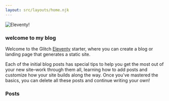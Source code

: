 ```yaml
---
layout: src/layouts/home.njk
---
```


<div class="body">
  <img src="https://cdn.glitch.global/b97be475-7fcf-47f8-9f87-a9f9ee691601/CHARACTER%20ITCHIO555555555555.gif?v=1714874570569" class="illustration" alt="Eleventy!">
</div>

### welcome to my blog

Welcome to the Glitch [Eleventy](https://www.11ty.dev/) starter, where you can create a blog or landing page that generates a static site.

Each of the initial blog posts has special tips to help you get the most out of your new site–work through them all, learning how to add posts and customize how your site builds along the way. Once you've mastered the basics, you can delete all these posts and continue writing your own!

### Posts

<!-- Google tag (gtag.js) -->
<script async src="https://www.googletagmanager.com/gtag/js?id=G-1M1KKW9WVM"></script>
<script>
  window.dataLayer = window.dataLayer || [];
  function gtag(){dataLayer.push(arguments);}
  gtag('js', new Date());

  gtag('config', 'G-1M1KKW9WVM');
</script>
